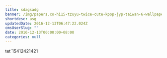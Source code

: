 ```yaml
---
title: sdagsadg
banner: /img/papers.co-hi15-tzuyu-twice-cute-kpop-jyp-taiwan-6-wallpaper.jpg
shortdesc: asg
updatedDate: 2016-12-13T06:47:22.024Z
cmsUserSlug: ""
date: 2016-12-13T00:00:00+08:00
categories: null
---
```


tet`15412421421